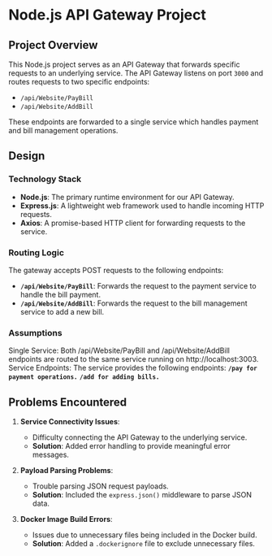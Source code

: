 # Node.js API Gateway Project

## Project Overview
This Node.js project serves as an API Gateway that forwards specific requests to an underlying service. The API Gateway listens on port `3000` and routes requests to two specific endpoints:
- `/api/Website/PayBill`
- `/api/Website/AddBill`

These endpoints are forwarded to a single service which handles payment and bill management operations.

## Design
### Technology Stack
- **Node.js**: The primary runtime environment for our API Gateway.
- **Express.js**: A lightweight web framework used to handle incoming HTTP requests.
- **Axios**: A promise-based HTTP client for forwarding requests to the service.

### Routing Logic
The gateway accepts POST requests to the following endpoints:
- **`/api/Website/PayBill`**: Forwards the request to the payment service to handle the bill payment.
- **`/api/Website/AddBill`**: Forwards the request to the bill management service to add a new bill.

### Assumptions
Single Service: Both /api/Website/PayBill and /api/Website/AddBill endpoints are routed to the same service running on http://localhost:3003.
Service Endpoints: The service provides the following endpoints:
**`/pay for payment operations.`**
**`/add for adding bills.`**

## Problems Encountered
1. **Service Connectivity Issues**:
   - Difficulty connecting the API Gateway to the underlying service.
   - **Solution**: Added error handling to provide meaningful error messages.

2. **Payload Parsing Problems**:
   - Trouble parsing JSON request payloads.
   - **Solution**: Included the `express.json()` middleware to parse JSON data.

3. **Docker Image Build Errors**:
   - Issues due to unnecessary files being included in the Docker build.
   - **Solution**: Added a `.dockerignore` file to exclude unnecessary files.

